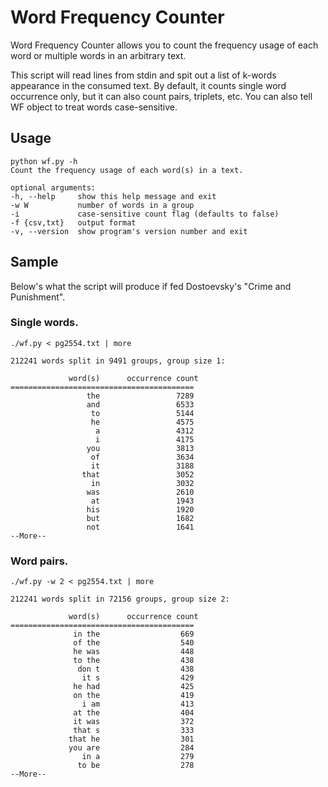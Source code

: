 # Word Frequency Counter
Word Frequency Counter allows you to count the frequency usage of each word or
multiple words in an arbitrary text.

This script will read lines from stdin and spit out a list of k-words appearance
in the consumed text. By default, it counts single word occurrence only, but it
can also count pairs, triplets, etc. You can also tell WF object to treat words
case-sensitive.

## Usage

    python wf.py -h
    Count the frequency usage of each word(s) in a text.

    optional arguments:
    -h, --help     show this help message and exit
    -w W           number of words in a group
    -i             case-sensitive count flag (defaults to false)
    -f {csv,txt}   output format
    -v, --version  show program's version number and exit


## Sample

Below's what the script will produce if fed Dostoevsky's "Crime and Punishment".

### Single words.

    ./wf.py < pg2554.txt | more

    212241 words split in 9491 groups, group size 1:

                 word(s)      occurrence count
    =========================================
                     the                 7289
                     and                 6533
                      to                 5144
                      he                 4575
                       a                 4312
                       i                 4175
                     you                 3813
                      of                 3634
                      it                 3188
                    that                 3052
                      in                 3032
                     was                 2610
                      at                 1943
                     his                 1920
                     but                 1682
                     not                 1641
    --More--

### Word pairs.


    ./wf.py -w 2 < pg2554.txt | more

    212241 words split in 72156 groups, group size 2:

                 word(s)      occurrence count
    =========================================
                  in the                  669
                  of the                  540
                  he was                  448
                  to the                  438
                   don t                  438
                    it s                  429
                  he had                  425
                  on the                  419
                    i am                  413
                  at the                  404
                  it was                  372
                  that s                  333
                 that he                  301
                 you are                  284
                    in a                  279
                   to be                  278
    --More--
